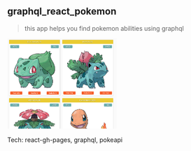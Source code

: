 ## graphql_react_pokemon
> this app helps you find pokemon abilities using graphql

[<img src='./scrn.png' width=250 >](https://debiday.github.io/graphql_react_pokemon/)

Tech: react-gh-pages, graphql, pokeapi
